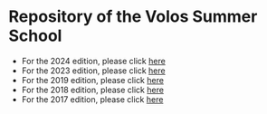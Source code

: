 # Repository of the Volos Summer School

* For the 2024 edition, please click [here](VSS_2024/README.md)
* For the 2023 edition, please click [here](VSS_2023/README.md)
* For the 2019 edition, please click [here](VSS_2019/README.md)
* For the 2018 edition, please click [here](VSS_2018/README.md)
* For the 2017 edition, please click [here](VSS_2017/README.md)

